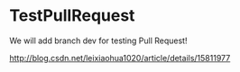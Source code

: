 # TestPullRequest
We will add branch dev for testing Pull Request!

http://blog.csdn.net/leixiaohua1020/article/details/15811977
